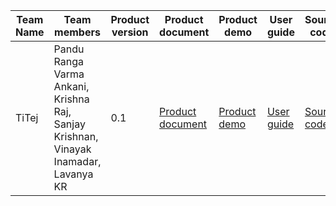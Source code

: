 | Team Name | Team members | Product version | Product document | Product demo | User guide | Source code | Developer guide |
| ----- | ----- | ----- | ----- | ----- | ----- | ----- | ----- |
| TiTej | Pandu Ranga Varma Ankani, Krishna Raj, Sanjay Krishnan, Vinayak Inamadar, Lavanya KR | 0.1 | [Product document](https://github.com/tibil-it/ti-ace/tree/main/product-document) | [Product demo](https://github.com/tibil-it/ti-ace/tree/main/product-demo) | [User guide](https://github.com/tibil-it/ti-ace/tree/main/user-guide) | [Source code](https://github.com/tibil-it/ti-ace/tree/main/src) | [Developer guide](https://github.com/tibil-it/ti-ace/tree/main/developer-guide) |
